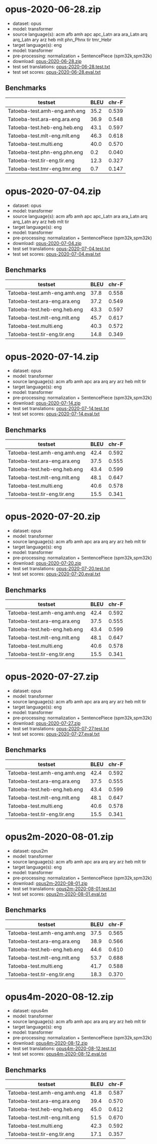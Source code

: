 # opus-2020-06-28.zip

* dataset: opus
* model: transformer
* source language(s): acm afb amh apc apc_Latn ara ara_Latn arq arq_Latn ary arz heb mlt phn_Phnx tir tmr_Hebr
* target language(s): eng
* model: transformer
* pre-processing: normalization + SentencePiece (spm32k,spm32k)
* download: [opus-2020-06-28.zip](https://object.pouta.csc.fi/Tatoeba-MT-models/sem-eng/opus-2020-06-28.zip)
* test set translations: [opus-2020-06-28.test.txt](https://object.pouta.csc.fi/Tatoeba-MT-models/sem-eng/opus-2020-06-28.test.txt)
* test set scores: [opus-2020-06-28.eval.txt](https://object.pouta.csc.fi/Tatoeba-MT-models/sem-eng/opus-2020-06-28.eval.txt)

## Benchmarks

| testset               | BLEU  | chr-F |
|-----------------------|-------|-------|
| Tatoeba-test.amh-eng.amh.eng 	| 35.2 	| 0.539 |
| Tatoeba-test.ara-eng.ara.eng 	| 36.9 	| 0.548 |
| Tatoeba-test.heb-eng.heb.eng 	| 43.1 	| 0.597 |
| Tatoeba-test.mlt-eng.mlt.eng 	| 46.3 	| 0.618 |
| Tatoeba-test.multi.eng 	| 40.0 	| 0.570 |
| Tatoeba-test.phn-eng.phn.eng 	| 0.2 	| 0.040 |
| Tatoeba-test.tir-eng.tir.eng 	| 12.3 	| 0.327 |
| Tatoeba-test.tmr-eng.tmr.eng 	| 0.7 	| 0.147 |

# opus-2020-07-04.zip

* dataset: opus
* model: transformer
* source language(s): acm afb amh apc apc_Latn ara ara_Latn arq arq_Latn ary arz heb mlt tir
* target language(s): eng
* model: transformer
* pre-processing: normalization + SentencePiece (spm32k,spm32k)
* download: [opus-2020-07-04.zip](https://object.pouta.csc.fi/Tatoeba-MT-models/sem-eng/opus-2020-07-04.zip)
* test set translations: [opus-2020-07-04.test.txt](https://object.pouta.csc.fi/Tatoeba-MT-models/sem-eng/opus-2020-07-04.test.txt)
* test set scores: [opus-2020-07-04.eval.txt](https://object.pouta.csc.fi/Tatoeba-MT-models/sem-eng/opus-2020-07-04.eval.txt)

## Benchmarks

| testset               | BLEU  | chr-F |
|-----------------------|-------|-------|
| Tatoeba-test.amh-eng.amh.eng 	| 37.8 	| 0.558 |
| Tatoeba-test.ara-eng.ara.eng 	| 37.2 	| 0.549 |
| Tatoeba-test.heb-eng.heb.eng 	| 43.3 	| 0.597 |
| Tatoeba-test.mlt-eng.mlt.eng 	| 45.7 	| 0.617 |
| Tatoeba-test.multi.eng 	| 40.3 	| 0.572 |
| Tatoeba-test.tir-eng.tir.eng 	| 14.8 	| 0.349 |

# opus-2020-07-14.zip

* dataset: opus
* model: transformer
* source language(s): acm afb amh apc ara arq ary arz heb mlt tir
* target language(s): eng
* model: transformer
* pre-processing: normalization + SentencePiece (spm32k,spm32k)
* download: [opus-2020-07-14.zip](https://object.pouta.csc.fi/Tatoeba-MT-models/sem-eng/opus-2020-07-14.zip)
* test set translations: [opus-2020-07-14.test.txt](https://object.pouta.csc.fi/Tatoeba-MT-models/sem-eng/opus-2020-07-14.test.txt)
* test set scores: [opus-2020-07-14.eval.txt](https://object.pouta.csc.fi/Tatoeba-MT-models/sem-eng/opus-2020-07-14.eval.txt)

## Benchmarks

| testset               | BLEU  | chr-F |
|-----------------------|-------|-------|
| Tatoeba-test.amh-eng.amh.eng 	| 42.4 	| 0.592 |
| Tatoeba-test.ara-eng.ara.eng 	| 37.5 	| 0.555 |
| Tatoeba-test.heb-eng.heb.eng 	| 43.4 	| 0.599 |
| Tatoeba-test.mlt-eng.mlt.eng 	| 48.1 	| 0.647 |
| Tatoeba-test.multi.eng 	| 40.6 	| 0.578 |
| Tatoeba-test.tir-eng.tir.eng 	| 15.5 	| 0.341 |

# opus-2020-07-20.zip

* dataset: opus
* model: transformer
* source language(s): acm afb amh apc ara arq ary arz heb mlt tir
* target language(s): eng
* model: transformer
* pre-processing: normalization + SentencePiece (spm32k,spm32k)
* download: [opus-2020-07-20.zip](https://object.pouta.csc.fi/Tatoeba-MT-models/sem-eng/opus-2020-07-20.zip)
* test set translations: [opus-2020-07-20.test.txt](https://object.pouta.csc.fi/Tatoeba-MT-models/sem-eng/opus-2020-07-20.test.txt)
* test set scores: [opus-2020-07-20.eval.txt](https://object.pouta.csc.fi/Tatoeba-MT-models/sem-eng/opus-2020-07-20.eval.txt)

## Benchmarks

| testset               | BLEU  | chr-F |
|-----------------------|-------|-------|
| Tatoeba-test.amh-eng.amh.eng 	| 42.4 	| 0.592 |
| Tatoeba-test.ara-eng.ara.eng 	| 37.5 	| 0.555 |
| Tatoeba-test.heb-eng.heb.eng 	| 43.4 	| 0.599 |
| Tatoeba-test.mlt-eng.mlt.eng 	| 48.1 	| 0.647 |
| Tatoeba-test.multi.eng 	| 40.6 	| 0.578 |
| Tatoeba-test.tir-eng.tir.eng 	| 15.5 	| 0.341 |

# opus-2020-07-27.zip

* dataset: opus
* model: transformer
* source language(s): acm afb amh apc ara arq ary arz heb mlt tir
* target language(s): eng
* model: transformer
* pre-processing: normalization + SentencePiece (spm32k,spm32k)
* download: [opus-2020-07-27.zip](https://object.pouta.csc.fi/Tatoeba-MT-models/sem-eng/opus-2020-07-27.zip)
* test set translations: [opus-2020-07-27.test.txt](https://object.pouta.csc.fi/Tatoeba-MT-models/sem-eng/opus-2020-07-27.test.txt)
* test set scores: [opus-2020-07-27.eval.txt](https://object.pouta.csc.fi/Tatoeba-MT-models/sem-eng/opus-2020-07-27.eval.txt)

## Benchmarks

| testset               | BLEU  | chr-F |
|-----------------------|-------|-------|
| Tatoeba-test.amh-eng.amh.eng 	| 42.4 	| 0.592 |
| Tatoeba-test.ara-eng.ara.eng 	| 37.5 	| 0.555 |
| Tatoeba-test.heb-eng.heb.eng 	| 43.4 	| 0.599 |
| Tatoeba-test.mlt-eng.mlt.eng 	| 48.1 	| 0.647 |
| Tatoeba-test.multi.eng 	| 40.6 	| 0.578 |
| Tatoeba-test.tir-eng.tir.eng 	| 15.5 	| 0.341 |

# opus2m-2020-08-01.zip

* dataset: opus2m
* model: transformer
* source language(s): acm afb amh apc ara arq ary arz heb mlt tir
* target language(s): eng
* model: transformer
* pre-processing: normalization + SentencePiece (spm32k,spm32k)
* download: [opus2m-2020-08-01.zip](https://object.pouta.csc.fi/Tatoeba-MT-models/sem-eng/opus2m-2020-08-01.zip)
* test set translations: [opus2m-2020-08-01.test.txt](https://object.pouta.csc.fi/Tatoeba-MT-models/sem-eng/opus2m-2020-08-01.test.txt)
* test set scores: [opus2m-2020-08-01.eval.txt](https://object.pouta.csc.fi/Tatoeba-MT-models/sem-eng/opus2m-2020-08-01.eval.txt)

## Benchmarks

| testset               | BLEU  | chr-F |
|-----------------------|-------|-------|
| Tatoeba-test.amh-eng.amh.eng 	| 37.5 	| 0.565 |
| Tatoeba-test.ara-eng.ara.eng 	| 38.9 	| 0.566 |
| Tatoeba-test.heb-eng.heb.eng 	| 44.6 	| 0.610 |
| Tatoeba-test.mlt-eng.mlt.eng 	| 53.7 	| 0.688 |
| Tatoeba-test.multi.eng 	| 41.7 	| 0.588 |
| Tatoeba-test.tir-eng.tir.eng 	| 18.3 	| 0.370 |

# opus4m-2020-08-12.zip

* dataset: opus4m
* model: transformer
* source language(s): acm afb amh apc ara arq ary arz heb mlt tir
* target language(s): eng
* model: transformer
* pre-processing: normalization + SentencePiece (spm32k,spm32k)
* download: [opus4m-2020-08-12.zip](https://object.pouta.csc.fi/Tatoeba-MT-models/sem-eng/opus4m-2020-08-12.zip)
* test set translations: [opus4m-2020-08-12.test.txt](https://object.pouta.csc.fi/Tatoeba-MT-models/sem-eng/opus4m-2020-08-12.test.txt)
* test set scores: [opus4m-2020-08-12.eval.txt](https://object.pouta.csc.fi/Tatoeba-MT-models/sem-eng/opus4m-2020-08-12.eval.txt)

## Benchmarks

| testset               | BLEU  | chr-F |
|-----------------------|-------|-------|
| Tatoeba-test.amh-eng.amh.eng 	| 41.8 	| 0.587 |
| Tatoeba-test.ara-eng.ara.eng 	| 39.4 	| 0.570 |
| Tatoeba-test.heb-eng.heb.eng 	| 45.0 	| 0.612 |
| Tatoeba-test.mlt-eng.mlt.eng 	| 51.5 	| 0.670 |
| Tatoeba-test.multi.eng 	| 42.3 	| 0.592 |
| Tatoeba-test.tir-eng.tir.eng 	| 17.1 	| 0.357 |

